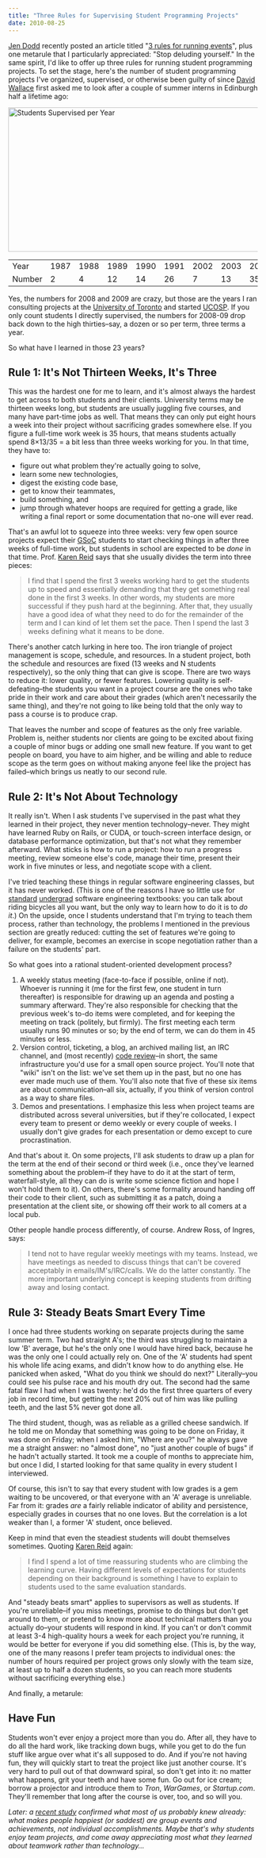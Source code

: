 ```yaml
---
title: "Three Rules for Supervising Student Programming Projects"
date: 2010-08-25
---
```

<a href="http://jendodd.com">Jen Dodd</a> recently posted an article titled "<a href="http://jendodd.com/2010/08/16/3-rules-for-running-events/">3 rules for running events</a>", plus one metarule that I particularly appreciated: "Stop deluding yourself."  In the same spirit, I'd like to offer up three rules for running student programming projects.  To set the stage, here's the number of student programming projects I've organized, supervised, or otherwise been guilty of since <a href="http://en.wikipedia.org/wiki/David_Wallace_%28physicist%29">David Wallace</a> first asked me to look after a couple of summer interns in Edinburgh half a lifetime ago:
<div>

<img src="@root/files/2010/08/students-supervised-per-year.png" alt="Students Supervised per Year" width="525" height="291" class="centered">
<table class="centered">
<tbody>
<tr>
<td>Year</td>
<td>1987</td>
<td>1988</td>
<td>1989</td>
<td>1990</td>
<td>1991</td>
<td>2002</td>
<td>2003</td>
<td>2004</td>
<td>2005</td>
<td>2006</td>
<td>2007</td>
<td>2008</td>
<td>2009</td>
<td>2010</td>
</tr>
<tr>
<td>Number</td>
<td>2</td>
<td>4</td>
<td>12</td>
<td>14</td>
<td>26</td>
<td>7</td>
<td>13</td>
<td>35</td>
<td>42</td>
<td>34</td>
<td>38</td>
<td>78</td>
<td>110</td>
<td>49</td>
</tr>
</tbody>
</table>
</div>
Yes, the numbers for 2008 and 2009 are crazy, but those are the years I ran consulting projects at the <a href="http://www.utoronto.ca">University of Toronto</a> and started <a href="http://ucosp.ca">UCOSP</a>.  If you only count students I directly supervised, the numbers for 2008-09 drop back down to the high thirties–say, a dozen or so per term, three terms a year.

So what have I learned in those 23 years?
<h2>Rule 1: It's Not Thirteen Weeks, It's Three</h2>
This was the hardest one for me to learn, and it's almost always the hardest to get across to both students and their clients.  University terms may be thirteen weeks long, but students are usually juggling five courses, and many have part-time jobs as well.  That means they can only put eight hours a week into their project without sacrificing grades somewhere else.  If you figure a full-time work week is 35 hours, that means students actually spend 8×13/35 = a bit less than three weeks working for you.  In that time, they have to:
<ul>
  <li>figure out what problem they're actually going to solve,</li>
  <li>learn some new technologies,</li>
  <li>digest the existing code base,</li>
  <li>get to know their teammates,</li>
  <li>build something, and</li>
  <li>jump through whatever hoops are required for getting a grade, like writing a final report or some documentation that no-one will ever read.</li>
</ul>
That's an awful lot to squeeze into three weeks: very few open source projects expect their <a href="http://code.google.com/soc/">GSoC</a> students to start checking things in after three weeks of full-time work, but students in school are expected to be <em>done</em> in that time.  Prof. <a href="http://www.cs.utoronto.ca/~reid">Karen Reid</a> says that she usually divides the term into three pieces:
<blockquote>I find that I spend the first 3 weeks working hard to get the students up to speed and essentially demanding that they get something real done in the first 3 weeks.  In other words, my students are more successful if they push hard at the beginning. After that, they usually have a good idea of what they need to do for the remainder of the term and I can kind of let them set the pace.  Then I spend the last 3 weeks defining what it means to be done.</blockquote>
There's another catch lurking in here too.  The iron triangle of project management is scope, schedule, and resources.  In a student project, both the schedule and resources are fixed (13 weeks and N students respectively), so the only thing that can give is scope.  There are two ways to reduce it: lower quality, or fewer features.  Lowering quality is self-defeating–the students you want in a project course are the ones who take pride in their work and care about their grades (which aren't necessarily the same thing), and they're not going to like being told that the only way to pass a course is to produce crap.

That leaves the number and scope of features as the only free variable.  Problem is, neither students nor clients are going to be excited about fixing a couple of minor bugs or adding one small new feature.  If you want to get people on board, you have to aim higher, and be willing and able to reduce scope as the term goes on without making anyone feel like the project has failed–which brings us neatly to our second rule.
<h2>Rule 2: It's Not About Technology</h2>
It really isn't.  When I ask students I've supervised in the past what they learned in their project, they never mention technology–never.  They might have learned Ruby on Rails, or CUDA, or touch-screen interface design, or database performance optimization, but that's not what they remember afterward.  What sticks is how to run a project: how to run a progress meeting, review someone else's code, manage their time, present their work in five minutes or less, and negotiate scope with a client.

I've tried teaching these things in regular software engineering classes, but it has never worked.  (This is one of the reasons I have so little use for <a href="http://www.amazon.com/Software-Engineering-9th-Ian-Sommerville/dp/0137035152">standard</a> <a href="http://www.amazon.com/Software-Engineering-Practitioners-Roger-Pressman/dp/0073375977">undergrad</a> software engineering textbooks: you can talk about riding bicycles all you want, but the only way to learn how to do it is to <em>do it</em>.)  On the upside, once I students understand that I'm trying to teach them process, rather than technology, the problems I mentioned in the previous section are greatly reduced: cutting the set of features we're going to deliver, for example, becomes an exercise in scope negotiation rather than a failure on the students' part.

So what goes into a rational student-oriented development process?
<ol>
  <li>A weekly status meeting (face-to-face if possible, online if not).  Whoever is running it (me for the first few, one student in turn thereafter) is responsible for drawing up an agenda and posting a summary afterward.  They're also responsible for checking that the previous week's to-do items were completed, and for keeping the meeting on track (politely, but firmly).  The first meeting each term usually runs 90 minutes or so; by the end of term, we can do them in 45 minutes or less.</li>
  <li>Version control, ticketing, a blog, an archived mailing list, an IRC channel, and (most recently) <a href="http://www.reviewboard.org/">code review</a>–in short, the same infrastructure you'd use for a small open source project.  You'll note that "wiki" isn't on the list: we've set them up in the past, but no one has ever made much use of them.  You'll also note that five of these six items are about communication–all six, actually, if you think of version control as a way to share files.</li>
  <li>Demos and presentations.  I emphasize this less when project teams are distributed across several universities, but if they're collocated, I expect every team to present or demo weekly or every couple of weeks.  I usually don't give grades for each presentation or demo except to cure procrastination.</li>
</ol>
And that's about it.  On some projects, I'll ask students to draw up a plan for the term at the end of their second or third week (i.e., once they've learned something about the problem–if they have to do it at the start of term, waterfall-style, all they can do is write some science fiction and hope I won't hold them to it).  On others, there's some formality around handing off their code to their client, such as submitting it as a patch, doing a presentation at the client site, or showing off their work to all comers at a local pub.

Other people handle process differently, of course.  Andrew Ross, of Ingres, says:
<blockquote>I tend not to have regular weekly meetings with my teams. Instead, we have meetings as needed to discuss things that can't be covered acceptably in emails/IM's/IRC/calls. We do the latter constantly. The more important underlying concept is keeping students from drifting away and losing contact.</blockquote>
<h2>Rule 3: Steady Beats Smart Every Time</h2>
I once had three students working on separate projects during the same summer term.  Two had straight A's; the third was struggling to maintain a low 'B' average, but he's the only one I would have hired back, because he was the only one I could actually rely on.  One of the 'A' students had spent his whole life acing exams, and didn't know how to do anything else.  He panicked when asked, "What do you think we should do next?" Literally–you could see his pulse race and his mouth dry out.  The second had the same fatal flaw I had when I was twenty: he'd do the first three quarters of every job in record time, but getting the next 20% out of him was like pulling teeth, and the last 5% never got done all.

The third student, though, was as reliable as a grilled cheese sandwich.  If he told me on Monday that something was going to be done on Friday, it was done on Friday; when I asked him, "Where are you?" he always gave me a straight answer: no "almost done", no "just another couple of bugs" if he hadn't actually started.  It took me a couple of months to appreciate him, but once I did, I started looking for that same quality in every student I interviewed.

Of course, this isn't to say that every student with low grades is a gem waiting to be uncovered, or that everyone with an 'A' average is unreliable.  Far from it: grades <em>are</em> a fairly reliable indicator of ability and persistence, especially grades in courses that no one loves.  But the correlation is a lot weaker than I, a former 'A' student, once believed.

Keep in mind that even the steadiest students will doubt themselves sometimes.  Quoting <a href="http://www.cs.utoronto.ca/~reid">Karen Reid</a> again:
<blockquote>I find I spend a lot of time reassuring students who are climbing the learning curve.  Having different levels of expectations for students depending on their background is something I have to explain to students used to the same evaluation standards.</blockquote>
And "steady beats smart" applies to supervisors as well as students.  If you're unreliable–if you miss meetings, promise to do things but don't get around to them, or pretend to know more about technical matters than you actually do–your students will respond in kind.  If you can't or don't commit at least 3-4 high-quality hours a week for each project you're running, it would be better for everyone if you did something else.  (This is, by the way, one of the many reasons I prefer team projects to individual ones: the number of hours required per project grows only slowly with the team size, at least up to half a dozen students, so you can reach more students without sacrificing everything else.)

And finally, a metarule:
<h2>Have Fun</h2>
Students won't ever enjoy a project more than you do.  After all, they have to do all the hard work, like tracking down bugs, while you get to do the fun stuff like argue over what it's all supposed to do.  And if you're not having fun, they will quickly start to treat the project like just another course.  It's very hard to pull out of that downward spiral, so don't get into it: no matter what happens, grit your teeth and have some fun.  Go out for ice cream; borrow a projector and introduce them to <cite>Tron</cite>, <cite>WarGames</cite>, or <cite>Startup.com</cite>.  They'll remember that long after the course is over, too, and so will you.

<em>Later: a <a href="http://www.futurity.org/society-culture/what-makes-us-happy-can-make-us-sad/">recent study</a> confirmed what most of us probably knew already: what makes people happiest (or saddest) are group events and achievements, not individual accomplishments.  Maybe that's why students enjoy team projects, and come away appreciating most what they learned about teamwork rather than technology…</em>
